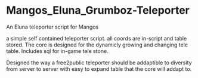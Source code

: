 # Mangos_Eluna_Grumboz-Teleporter
An Eluna teleporter script for Mangos

a simple self contained teleporter script.
all coords are in-script and table stored.
The core is designed for the dynamicly growing and changing 
tele table.
Includes sql for in-game tele stone.

Designed the way a free2public teleporter should be addaptible to diversity
from server to server with easy to expand table that the core will addapt to.
